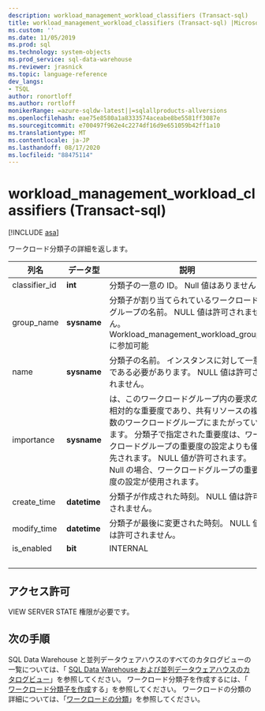 ```yaml
---
description: workload_management_workload_classifiers (Transact-sql)
title: workload_management_workload_classifiers (Transact-sql) |Microsoft Docs
ms.custom: ''
ms.date: 11/05/2019
ms.prod: sql
ms.technology: system-objects
ms.prod_service: sql-data-warehouse
ms.reviewer: jrasnick
ms.topic: language-reference
dev_langs:
- TSQL
author: ronortloff
ms.author: rortloff
monikerRange: =azure-sqldw-latest||=sqlallproducts-allversions
ms.openlocfilehash: eae75e8580a1a8333574aceabe8be5581ff3087e
ms.sourcegitcommit: e700497f962e4c2274df16d9e651059b42ff1a10
ms.translationtype: MT
ms.contentlocale: ja-JP
ms.lasthandoff: 08/17/2020
ms.locfileid: "88475114"
---
```

# <a name="sysworkload_management_workload_classifiers-transact-sql"></a>workload_management_workload_classifiers (Transact-sql)

[!INCLUDE [asa](../../includes/applies-to-version/asa.md)]

 ワークロード分類子の詳細を返します。  
  
|列名|データ型|説明|Range|  
|-----------------|---------------|-----------------|-----------|
|classifier_id|**int**|分類子の一意の ID。 Null 値はありません||
group_name|**sysname**|分類子が割り当てられているワークロードグループの名前。 NULL 値は許可されません。 Workload_management_workload_groups に参加可能 ||
name|**sysname**|分類子の名前。 インスタンスに対して一意である必要があります。 NULL 値は許可されません。||
|importance|**sysname**|は、このワークロードグループ内の要求の相対的な重要度であり、共有リソースの複数のワークロードグループにまたがっています。  分類子で指定された重要度は、ワークロードグループの重要度の設定よりも優先されます。 NULL 値が許可されます。  Null の場合、ワークロードグループの重要度の設定が使用されます。|low、below_normal、normal (既定)、above_normal、high |
|create_time|**datetime**|分類子が作成された時刻。 NULL 値は許可されません。||
modify_time|**datetime**|分類子が最後に変更された時刻。 NULL 値は許可されません。||
is_enabled|**bit**|INTERNAL||
|&nbsp;||||
  
## <a name="permissions"></a>アクセス許可

VIEW SERVER STATE 権限が必要です。

## <a name="next-steps"></a>次の手順

 SQL Data Warehouse と並列データウェアハウスのすべてのカタログビューの一覧については、「 [SQL Data Warehouse および並列データウェアハウスのカタログビュー](../../relational-databases/system-catalog-views/sql-data-warehouse-and-parallel-data-warehouse-catalog-views.md)」を参照してください。 ワークロード分類子を作成するには、「 [ワークロード分類子を作成](../../t-sql/statements/create-workload-classifier-transact-sql.md)する」を参照してください。 ワークロードの分類の詳細については、「[ワークロードの分類](/azure/sql-data-warehouse/sql-data-warehouse-workload-classification)」を参照してください。
